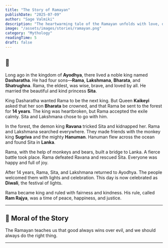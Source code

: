 ```yaml
---
title: "The Story of Ramayan"
publishDate: "2025-07-09"
author: "Sage Valmiki"
description: "The heartwarming tale of the Ramayan unfolds with love, duty, and sacrifice, Where Rama's righteous path lights the way through trials and triumph."
image: "/assets/images/stories/ramayan.png"
category: "Mythology"
readingTime: 5
draft: false
---
```


## 📖

Long ago in the kingdom of **Ayodhya**, there lived a noble king named **Dasharatha**. He had four sons—**Rama**, **Lakshmana**,
**Bharata**, and **Shatrughna**. Rama, the eldest, was wise, brave, and loved by all. He married the beautiful and kind princess
**Sita**.

King Dasharatha wanted Rama to be the next king. But Queen **Kaikeyi** asked that her son **Bharata** be crowned, and that Rama
be sent to the forest for **14 years**. The king was heartbroken, but Rama accepted the exile calmly. Sita and Lakshmana chose
to go with him.

In the forest, the demon king **Ravana** tricked Sita and kidnapped her. Rama and Lakshmana searched everywhere. They made friends
with the monkey king **Sugriva** and the mighty **Hanuman**. Hanuman flew across the ocean and found Sita in **Lanka**.

Rama, with the help of monkeys and bears, built a bridge to Lanka. A fierce battle took place. Rama defeated Ravana and rescued
Sita. Everyone was happy and full of joy.

After 14 years, Rama, Sita, and Lakshmana returned to Ayodhya. The people welcomed them with lights and celebration. This day
is now celebrated as **Diwali**, the festival of lights.

Rama became king and ruled with fairness and kindness. His rule, called **Ram Rajya**, was a time of peace, happiness, and
justice.

---

## 🌟 Moral of the Story

The Ramayan teaches us that good always wins over evil, and we should always do the right thing.

---
